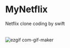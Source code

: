 # MyNetflix
Netflix clone coding by swift
<br /><br /><br />
![ezgif com-gif-maker](https://user-images.githubusercontent.com/31719821/131657644-a099a2dc-16ba-485f-a947-f58d771d5a47.gif)
